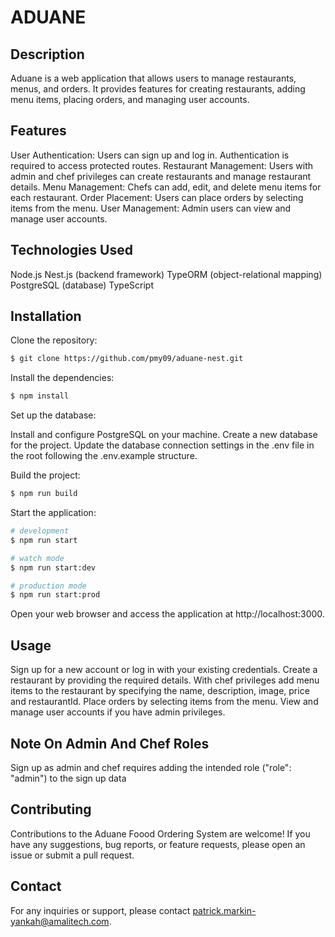 # ADUANE

## Description

Aduane is a web application that allows users to manage restaurants, menus, and orders. It provides features for creating restaurants, adding menu items, placing orders, and managing user accounts.


## Features

User Authentication: Users can sign up and log in. Authentication is required to access protected routes.
Restaurant Management: Users with admin and chef privileges can create restaurants and manage restaurant details.
Menu Management: Chefs can add, edit, and delete menu items for each restaurant.
Order Placement: Users can place orders by selecting items from the menu.
User Management: Admin users can view and manage user accounts.


## Technologies Used

Node.js
Nest.js (backend framework)
TypeORM (object-relational mapping)
PostgreSQL (database)
TypeScript


## Installation

Clone the repository:
```bash
$ git clone https://github.com/pmy09/aduane-nest.git
```

Install the dependencies:
```bash
$ npm install
```

Set up the database:

Install and configure PostgreSQL on your machine.
Create a new database for the project.
Update the database connection settings in the .env file in the root following the .env.example structure.

Build the project:
```bash
$ npm run build
```

Start the application:
```bash
# development
$ npm run start

# watch mode
$ npm run start:dev

# production mode
$ npm run start:prod
```

Open your web browser and access the application at http://localhost:3000.


## Usage

Sign up for a new account or log in with your existing credentials.
Create a restaurant by providing the required details.
With chef privileges add menu items to the restaurant by specifying the name, description, image, price and restaurantId.
Place orders by selecting items from the menu.
View and manage user accounts if you have admin privileges.


## Note On Admin And Chef Roles

Sign up as admin and chef requires adding the intended role ("role": "admin") to the sign up data


## Contributing

Contributions to the Aduane Foood Ordering System are welcome! If you have any suggestions, bug reports, or feature requests, please open an issue or submit a pull request.


## Contact

For any inquiries or support, please contact patrick.markin-yankah@amalitech.com.

